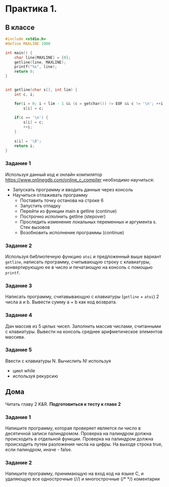 # Практика 1.
## В классе
```c
#include <stdio.h>
#define MAXLINE 1000

int main() {
    char line[MAXLINE] = {0};
    getline(line, MAXLINE);
    printf("%s", line);
    return 0;
}


int getline(char s[], int lim) {
    int c, i;

    for(i = 0; i < lim - 1 && (c = getchar()) != EOF && c != '\n'; ++i)
        s[i] = c;
        
    if(c == '\n') {
        s[i] = c;
        ++i;
    }
    
    s[i] = '\0';
    return i;
}
```
### Задание 1
Используя данный код и онлайн компилятор https://www.onlinegdb.com/online_c_compiler необходимо научиться:
- Запускать программу и вводить данные через консоль
- Научиться отлаживать программу
  - Поставить точку останова на строке 6
  - Запустить отладку
  - Перейти из функции main в getline (continue)
  - Построчно исполнить getline (stepover)
  - Проследить изменение локальных переменных и аргумента s. Стек вызовов
  - Возобновить исполнение программы (continue)
  
### Задание 2
  Используя библиотечную функцию `atoi` и предложенный выше вариант `getline`, написать программу, считывающую строку с клавиатуры, конвертирующую ее в число и печатающую на консоль с помощью `printf`.
  
### Задание 3
  Написать программу, считавывающую с клавиатуры (`getline` + `atoi`) 2 числа a и b. Вывести сумму a + b как код возврата.
### Задание 4
  Дан массив из 5 целых чисел. Заполнить массив числами, считанными с клавиатуры. Вывести на консоль среднее арифметическое элементов массива.
### Задание 5
  Ввести с клавиатуры N. Вычислить N! используя
  - цикл while
  - используя рекурсию
  
## Дома
  Читать главу 2 K&R. **Подготовиться к тесту к главе 2**
### Задание 1
  Напишите программу, которая проверяет является ли число в десятичной записи палиндромом. Проверка на палиндром должна происходить в отдельной функции. Проверка на палиндром должна происходить путем разложения числа на цифры. 
На выходе строка true, если палиндром, иначе - false.
### Задание 2
  Напишите программу, принимающую на вход код на языке С, и удаляющую все однострочные (//) и многострочные (/\* \*/) коментарии
  

